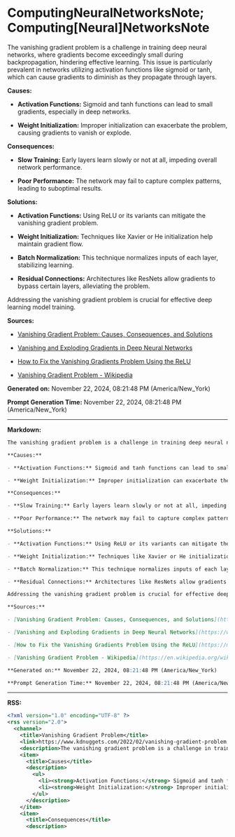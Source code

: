 # ComputingNeuralNetworksNote;  Computing[Neural]NetworksNote

The vanishing gradient problem is a challenge in training deep neural networks, where gradients become exceedingly small during backpropagation, hindering effective learning. This issue is particularly prevalent in networks utilizing activation functions like sigmoid or tanh, which can cause gradients to diminish as they propagate through layers. 

**Causes:**

- **Activation Functions:** Sigmoid and tanh functions can lead to small gradients, especially in deep networks. 

- **Weight Initialization:** Improper initialization can exacerbate the problem, causing gradients to vanish or explode. 

**Consequences:**

- **Slow Training:** Early layers learn slowly or not at all, impeding overall network performance. 

- **Poor Performance:** The network may fail to capture complex patterns, leading to suboptimal results. 

**Solutions:**

- **Activation Functions:** Using ReLU or its variants can mitigate the vanishing gradient problem. 

- **Weight Initialization:** Techniques like Xavier or He initialization help maintain gradient flow. 

- **Batch Normalization:** This technique normalizes inputs of each layer, stabilizing learning. 

- **Residual Connections:** Architectures like ResNets allow gradients to bypass certain layers, alleviating the problem. 

Addressing the vanishing gradient problem is crucial for effective deep learning model training.

**Sources:**

- [Vanishing Gradient Problem: Causes, Consequences, and Solutions](https://www.kdnuggets.com/2022/02/vanishing-gradient-problem.html)

- [Vanishing and Exploding Gradients in Deep Neural Networks](https://www.analyticsvidhya.com/blog/2021/06/the-challenge-of-vanishing-exploding-gradients-in-deep-neural-networks/)

- [How to Fix the Vanishing Gradients Problem Using the ReLU](https://machinelearningmastery.com/how-to-fix-vanishing-gradients-using-the-rectified-linear-activation-function/)

- [Vanishing Gradient Problem - Wikipedia](https://en.wikipedia.org/wiki/Vanishing_gradient_problem)

**Generated on:** November 22, 2024, 08:21:48 PM (America/New_York)

**Prompt Generation Time:** November 22, 2024, 08:21:48 PM (America/New_York)

---

**Markdown:**

```markdown
The vanishing gradient problem is a challenge in training deep neural networks, where gradients become exceedingly small during backpropagation, hindering effective learning. This issue is particularly prevalent in networks utilizing activation functions like sigmoid or tanh, which can cause gradients to diminish as they propagate through layers. 

**Causes:**

- **Activation Functions:** Sigmoid and tanh functions can lead to small gradients, especially in deep networks. 

- **Weight Initialization:** Improper initialization can exacerbate the problem, causing gradients to vanish or explode. 

**Consequences:**

- **Slow Training:** Early layers learn slowly or not at all, impeding overall network performance. 

- **Poor Performance:** The network may fail to capture complex patterns, leading to suboptimal results. 

**Solutions:**

- **Activation Functions:** Using ReLU or its variants can mitigate the vanishing gradient problem. 

- **Weight Initialization:** Techniques like Xavier or He initialization help maintain gradient flow. 

- **Batch Normalization:** This technique normalizes inputs of each layer, stabilizing learning. 

- **Residual Connections:** Architectures like ResNets allow gradients to bypass certain layers, alleviating the problem. 

Addressing the vanishing gradient problem is crucial for effective deep learning model training.

**Sources:**

- [Vanishing Gradient Problem: Causes, Consequences, and Solutions](https://www.kdnuggets.com/2022/02/vanishing-gradient-problem.html)

- [Vanishing and Exploding Gradients in Deep Neural Networks](https://www.analyticsvidhya.com/blog/2021/06/the-challenge-of-vanishing-exploding-gradients-in-deep-neural-networks/)

- [How to Fix the Vanishing Gradients Problem Using the ReLU](https://machinelearningmastery.com/how-to-fix-vanishing-gradients-using-the-rectified-linear-activation-function/)

- [Vanishing Gradient Problem - Wikipedia](https://en.wikipedia.org/wiki/Vanishing_gradient_problem)

**Generated on:** November 22, 2024, 08:21:48 PM (America/New_York)

**Prompt Generation Time:** November 22, 2024, 08:21:48 PM (America/New_York)
```

---

**RSS:**

```xml
<?xml version="1.0" encoding="UTF-8" ?>
<rss version="2.0">
  <channel>
    <title>Vanishing Gradient Problem</title>
    <link>https://www.kdnuggets.com/2022/02/vanishing-gradient-problem.html</link>
    <description>The vanishing gradient problem is a challenge in training deep neural networks, where gradients become exceedingly small during backpropagation, hindering effective learning.</description>
    <item>
      <title>Causes</title>
      <description>
        <ul>
          <li><strong>Activation Functions:</strong> Sigmoid and tanh functions can lead to small gradients, especially in deep networks.</li>
          <li><strong>Weight Initialization:</strong> Improper initialization can exacerbate the problem, causing gradients to vanish or explode.</li>
        </ul>
      </description>
    </item>
    <item>
      <title>Consequences</title>
      <description>
 
